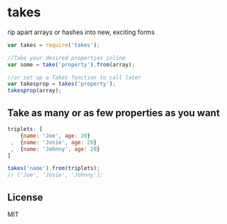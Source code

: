 takes
========

rip apart arrays or hashes into new, exciting forms


```js
var takes = require('takes');

//Take your desired properties inline
var some = take('property').from(array);

//or set up a Takes function to call later
var takesprop = takes('property');
takesprop(array);
```
## Take as many or as few properties as you want

```js
triplets: [
    {name: 'Joe', age: 20}
 ,  {name: 'Josie', age: 20}
 ,  {name: 'Johnny', age: 20}
]

takes('name').from(triplets);
// ['Joe', 'Josie', 'Johnny'];
```

## License
MIT